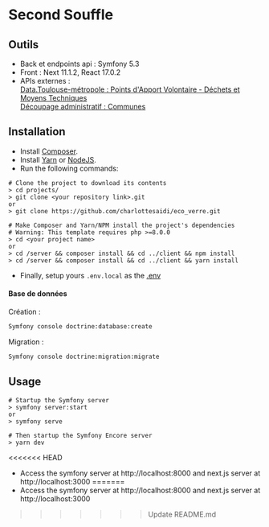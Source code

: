 # Second Souffle

## Outils
- Back et endpoints api : Symfony 5.3
- Front : Next 11.1.2, React 17.0.2
- APIs externes :  
[Data.Toulouse-métropole : Points d'Apport Volontaire - Déchets et Moyens Techniques](https://data.toulouse-metropole.fr/explore/dataset/points-dapport-volontaire-dechets-et-moyens-techniques/api/?rows=20&refine.commune=Toulouse)  
[Découpage administratif : Communes](https://geo.api.gouv.fr/decoupage-administratif/communes)

## Installation
* Install [Composer](https://getcomposer.org/download).
* Install [Yarn](https://yarnpkg.com/) or [NodeJS](https://nodejs.org/).
* Run the following commands:

```
# Clone the project to download its contents
> cd projects/
> git clone <your repository link>.git
or
> git clone https://github.com/charlottesaidi/eco_verre.git

# Make Composer and Yarn/NPM install the project's dependencies
# Warning: This template requires php >=8.0.0
> cd <your project name>
or
> cd /server && composer install && cd ../client && npm install
> cd /server && composer install && cd ../client && yarn install

```

* Finally, setup yours ``.env.local`` as the [.env](.env)  
#### Base de données  

Création :  
```bash
Symfony console doctrine:database:create
```
Migration :  
```bash
Symfony console doctrine:migration:migrate
```  

## Usage
```
# Startup the Symfony server
> symfony server:start
or
> symfony serve

# Then startup the Symfony Encore server
> yarn dev
```

<<<<<<< HEAD
* Access the symfony server at http://localhost:8000 and next.js server at http://localhost:3000
=======
* Access the symfony server at http://localhost:8000 and next.js server at http://localhost:3000
>>>>>>> Update README.md
